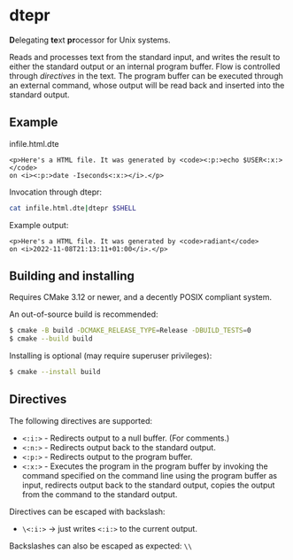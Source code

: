 # dtepr

**D**elegating **te**xt **pr**ocessor for Unix systems. 

Reads and processes text from the standard input, and writes the result to
either the standard output or an internal program buffer. Flow is controlled
through _directives_ in the text. The program buffer can be executed through an
external command, whose output will be read back and inserted into the standard
output.

## Example

infile.html.dte
```
<p>Here's a HTML file. It was generated by <code><:p:>echo $USER<:x:></code>
on <i><:p:>date -Iseconds<:x:></i>.</p>
```

Invocation through dtepr:

```sh
cat infile.html.dte|dtepr $SHELL
```

Example output:

```
<p>Here's a HTML file. It was generated by <code>radiant</code>
on <i>2022-11-08T21:13:11+01:00</i>.</p>
```

## Building and installing

Requires CMake 3.12 or newer, and a decently POSIX compliant system.

An out-of-source build is recommended:

```sh
$ cmake -B build -DCMAKE_RELEASE_TYPE=Release -DBUILD_TESTS=0
$ cmake --build build
```

Installing is optional (may require superuser privileges):

```sh
$ cmake --install build
```

## Directives

The following directives are supported:

* `<:i:>` - Redirects output to a null buffer. (For comments.)
* `<:n:>` - Redirects output back to the standard output.
* `<:p:>` - Redirects output to the program buffer.
* `<:x:>` - Executes the program in the program buffer by invoking the command
  specified on the command line using the program buffer as input, redirects
  output back to the standard output, copies the output from the command to
  the standard output.

Directives can be escaped with backslash:

* `\<:i:>` -> just writes `<:i:>` to the current output.

Backslashes can also be escaped as expected: `\\`
